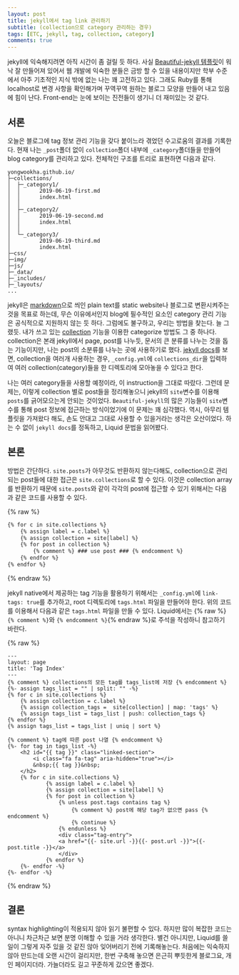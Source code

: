 ```yaml
---
layout: post
title: jekyll에서 tag link 관리하기
subtitle: (collection으로 category 관리하는 경우)
tags: [ETC, jekyll, tag, collection, category]
comments: true
---
```


jekyll에 익숙해지려면 아직 시간이 좀 걸릴 듯 하다. 사실 [Beautiful-jekyll 템플릿](https://github.com/daattali/beautiful-jekyll)이 워낙 잘 만들어져 있어서 웹 개발에 익숙한 분들은 금방 할 수 있을 내용이지만 학부 수준에서 아주 기초적인 지식 밖에 없는 나는 꽤 고전하고 있다. 그래도 Ruby를 통해 localhost로 변경 사항을 확인해가며 꾸역꾸역 원하는 블로그 모양을 만들어 내고 있음에 힘이 난다. Front-end는 눈에 보이는 진전들이 생기니 더 재미있는 것 같다.

## 서론

오늘은 블로그에 tag 정보 관리 기능을 갖다 붙이느라 겪었던 수고로움의 결과를 기록한다. 현재 나는 `_post`폴더 없이 `collection`폴더 내부에 `_category`폴더들을 만들어 blog category를 관리하고 있다. 전체적인 구조를 트리로 표현하면 다음과 같다.

```
yongwookha.github.io/
├─collections/
│  ├─_category1/
│  │      2019-06-19-first.md
│  │      index.html
│  │      
│  ├─_category2/
│  │      2019-06-19-second.md
│  │      index.html
│  │      
│  └─_category3/
│         2019-06-19-third.md
│         index.html
├─css/
├─img/
├─js/
├─_data/
├─_includes/
├─_layouts/
...
```
jekyll은 [markdown](https://ko.wikipedia.org/wiki/%EB%A7%88%ED%81%AC%EB%8B%A4%EC%9A%B4)으로 씌인 plain text를 static website나 블로그로 변환시켜주는 것을 목표로 하는데, 무슨 이유에서인지 blog에 필수적인 요소인 category 관리 기능은 공식적으로 지원하지 않는 듯 하다. 그럼에도 불구하고, 우리는 방법을 찾는다. 늘 그랬듯. 내가 쓰고 있는 [collection](https://jekyllrb-ko.github.io/docs/collections/) 기능을 이용한 categorize 방법도 그 중 하나다. collection은 본래 jekyll에서 page, post를 나누듯, 문서의 큰 분류를 나누는 것을 돕는 기능이지만, 나는 post의 소분류를 나누는 곳에 사용하기로 했다. [jekyll docs](https://jekyllrb-ko.github.io/docs/collections/#step1)를 보면, collection을 여러개 사용하는 경우, `_config.yml`에 `collections_dir`을 입력하여 여러 collection(category)들을 한 디렉토리에 모아놓을 수 있다고 한다. 

나는 여러 category들을 사용할 예정이라, 이 instruction을 그대로 따랐다. 그런데 문제는, 이렇게 collection 별로 post들을 정리해놓으니 jekyll의 `site`변수를 이용해 `posts`를 긁어모으는게 안되는 것이었다. `Beautiful-jekyll`의 많은 기능들이 `site`변수를 통해 post 정보에 접근하는 방식이었기에 이 문제는 꽤 심각했다. 역시, 아무리 템플릿을 가져왔다 해도, 손도 안대고 그대로 사용할 수 있을거라는 생각은 오산이었다. 하는 수 없이 `jekyll docs`를 정독하고, Liquid 문법을 읽어봤다.

## 본론

방법은 간단하다. `site.posts`가 아무것도 반환하지 않는다해도, collection으로 관리되는 post들에 대한 접근은 `site.collections`로 할 수 있다. 이것은 collection array를 반환하기 때문에 `site.posts`와 같이 각각의 post에 접근할 수 있기 위해서는 다음과 같은 코드를 사용할 수 있다.

{% raw %}
```html
{% for c in site.collections %}
    {% assign label = c.label %}
    {% assign collection = site[label] %}
    {% for post in collection %}
        {% comment %} ### use post ### {% endcomment %}
    {% endfor %}
{% endfor %}
```
{% endraw %}

jekyll native에서 제공하는 tag 기능을 활용하기 위해서는 `_config.yml`에 `link-tags: true`를 추가하고, root 디렉토리에 `tags.html` 파일을 만들어야 한다. 위의 코드를 이용해서 다음과 같은 `tags.html` 파일을 만들 수 있다. Liquid에서는 {% raw %}`{% comment %}`와 `{% endcomment %}`{% endraw %}로 주석을 작성하니 참고하기 바란다.

{% raw %}
```
---
layout: page
title: 'Tag Index'
---
{% comment %} collections의 모든 tag를 tags_list에 저장 {% endcomment %}
{%- assign tags_list = "" | split: "" -%}
{% for c in site.collections %}
    {% assign collection = c.label %}
    {% assign collection_tags =  site[collection] | map: 'tags' %}
    {% assign tags_list = tags_list | push: collection_tags %}
{% endfor %}
{% assign tags_list = tags_list | uniq | sort %}

{% comment %} tag에 따른 post 나열 {% endcomment %}
{%- for tag in tags_list -%}
    <h2 id="{{ tag }}" class="linked-section">
        <i class="fa fa-tag" aria-hidden="true"></i>
        &nbsp;{{ tag }}&nbsp;
    </h2>
    {% for c in site.collections %}
            {% assign label = c.label %}
            {% assign collection = site[label] %}
            {% for post in collection %}
                {% unless post.tags contains tag %}
                    {% comment %} post에 해당 tag가 없으면 pass {% endcomment %}
                    {% continue %}
                {% endunless %}
                <div class="tag-entry">
                <a href="{{- site.url -}}{{- post.url -}}">{{- post.title -}}</a>
                </div>
            {% endfor %}
    {%- endfor -%}
{%- endfor -%}
```
{% endraw %}

## 결론

syntax highlighting이 적용되지 않아 읽기 불편할 수 있다. 하지만 많이 복잡한 코드는 아니니 차근차근 보면 분명 이해할 수 있을 거라 생각한다. 별건 아니지만, Liquid를 쓸 일이 그렇게 자주 있을 것 같진 않아 잊어버리기 전에 기록해놓는다. 처음에는 익숙하지 않아 만드는데 오랜 시간이 걸리지만, 한번 구축해 놓으면 은근히 뿌듯한게 블로그요, 개인 페이지더라. 가늘더라도 길고 꾸준하게 갔으면 좋겠다. 
